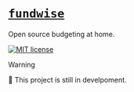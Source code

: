 # [`fundwise`][fundwise_dev]

Open source budgeting at home.

[![MIT license][mit_badge]][mit_license]

> [!WARNING]  
> 🚧 This project is still in develpoment.

[fundwise_dev]: https://fundwise.dev
[mit_badge]: https://img.shields.io/badge/license-MIT-blue
[mit_license]: https://opensource.org/licenses/MIT
